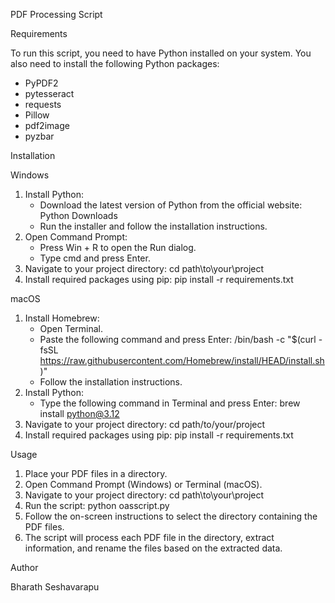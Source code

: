 PDF Processing Script

Requirements

To run this script, you need to have Python installed on your system. You also need to install the following Python packages:

- PyPDF2
- pytesseract
- requests
- Pillow
- pdf2image
- pyzbar

Installation

Windows

1. Install Python:
   - Download the latest version of Python from the official website: Python Downloads
   - Run the installer and follow the installation instructions.
2. Open Command Prompt:
   - Press Win + R to open the Run dialog.
   - Type cmd and press Enter.
3. Navigate to your project directory:
   cd path\to\your\project
4. Install required packages using pip:
   pip install -r requirements.txt

macOS

1. Install Homebrew:
   - Open Terminal.
   - Paste the following command and press Enter:
     /bin/bash -c "$(curl -fsSL https://raw.githubusercontent.com/Homebrew/install/HEAD/install.sh)"
   - Follow the installation instructions.
2. Install Python:
   - Type the following command in Terminal and press Enter:
     brew install python@3.12
3. Navigate to your project directory:
   cd path/to/your/project
4. Install required packages using pip:
   pip install -r requirements.txt

Usage

1. Place your PDF files in a directory.
2. Open Command Prompt (Windows) or Terminal (macOS).
3. Navigate to your project directory:
   cd path\to\your\project
4. Run the script:
   python oasscript.py
5. Follow the on-screen instructions to select the directory containing the PDF files.
6. The script will process each PDF file in the directory, extract information, and rename the files based on the extracted data.

Author

Bharath Seshavarapu
